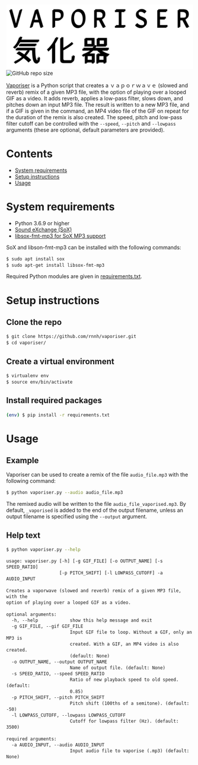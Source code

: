 ![vaporiser](assets/logo.svg)
![GitHub repo size](https://img.shields.io/github/repo-size/rnnh/vaporiser)

[Vaporiser](https://github.com/rnnh/vaporiser) is a Python script that creates a ｖａｐｏｒｗａｖｅ (slowed and reverb) remix of a given MP3 file, with the option of playing over a looped GIF as a video.
It adds reverb, applies a low-pass filter, slows down, and pitches down an input MP3 file.
The result is written to a new MP3 file, and if a GIF is given in the command, an MP4 video file of the GIF on repeat for the duration of the remix is also created.
The speed, pitch and low-pass filter cutoff can be controlled with the `--speed`, `--pitch` and `--lowpass` arguments (these are optional, default parameters are provided).

# Contents

- [System requirements](#system-requirements)
- [Setup instructions](#setup-instructions)
- [Usage](#usage)

# System requirements

- Python 3.6.9 or higher
- [Sound eXchange (SoX)](http://sox.sourceforge.net/)
- [libsox-fmt-mp3 for SoX MP3 support](https://pkgs.org/download/libsox-fmt-mp3)

SoX and libson-fmt-mp3 can be installed with the following commands:

```bash
$ sudo apt install sox
$ sudo apt-get install libsox-fmt-mp3
```

Required Python modules are given in [requirements.txt](requirements.txt).

# Setup instructions

## Clone the repo

```bash
$ git clone https://github.com/rnnh/vaporiser.git
$ cd vaporiser/
```

## Create a virtual environment

```bash
$ virtualenv env
$ source env/bin/activate
```

## Install required packages

```bash
(env) $ pip install -r requirements.txt
```

# Usage

## Example

Vaporiser can be used to create a remix of the file `audio_file.mp3` with the following command:

```bash
$ python vaporiser.py --audio audio_file.mp3
```

The remixed audio will be written to the file `audio_file_vaporised.mp3`.
By default, `_vaporised` is added to the end of the output filename, unless an output filename is specified using the `--output` argument.

## Help text

```bash
$ python vaporiser.py --help
```

```
usage: vaporiser.py [-h] [-g GIF_FILE] [-o OUTPUT_NAME] [-s SPEED_RATIO]
                    [-p PITCH_SHIFT] [-l LOWPASS_CUTOFF] -a AUDIO_INPUT

Creates a vaporwave (slowed and reverb) remix of a given MP3 file, with the
option of playing over a looped GIF as a video.

optional arguments:
  -h, --help            show this help message and exit
  -g GIF_FILE, --gif GIF_FILE
                        Input GIF file to loop. Without a GIF, only an MP3 is
                        created. With a GIF, an MP4 video is also created.
                        (default: None)
  -o OUTPUT_NAME, --output OUTPUT_NAME
                        Name of output file. (default: None)
  -s SPEED_RATIO, --speed SPEED_RATIO
                        Ratio of new playback speed to old speed. (default:
                        0.85)
  -p PITCH_SHIFT, --pitch PITCH_SHIFT
                        Pitch shift (100ths of a semitone). (default: -50)
  -l LOWPASS_CUTOFF, --lowpass LOWPASS_CUTOFF
                        Cutoff for lowpass filter (Hz). (default: 3500)

required arguments:
  -a AUDIO_INPUT, --audio AUDIO_INPUT
                        Input audio file to vaporise (.mp3) (default: None)
```
